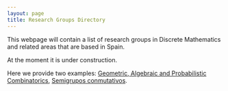 ```yaml
---
layout: page
title: Research Groups Directory
---
```


This webpage will contain a list of research groups in Discrete Mathematics and related areas that are based in Spain.

At the moment it is under construction.

Here we provide two examples: [Geometric, Algebraic and Probabilistic Combinatorics](/directory-groups/gapcomb), [Semigrupos conmutativos](/directory-groups/fqm-343).